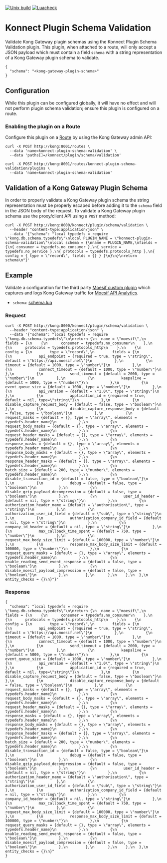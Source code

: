 [![Unix build](https://img.shields.io/github/actions/workflow/status/mikefero/konnect-plugin-schema-validation/test.yml?branch=main&label=Test&logo=lua)](https://github.com/mikefero/konnect-plugin-schema-validation/actions/workflows/test.yml)
[![Luacheck](https://github.com/mikefero/konnect-plugin-schema-validation/workflows/Lint/badge.svg)](https://github.com/mikefero/konnect-plugin-schema-validation/actions/workflows/lint.yml)

# Konnect Plugin Schema Validation

Validate Kong Gateway plugin schemas using the Konnect Plugin Schema Validation
plugin. This plugin, when attached to a route, will only accept a JSON payload
which must contain a field `schema` with a string representation of a Kong
Gateway plugin schema to validate.

```
{
  "schema": "<kong-gateway-plugin-schema>"
}
```

## Configuration

While this plugin can be configured globally, it will have no effect and will
not perform plugin schema validation; ensure this plugin is configured on a
route.

### Enabling the plugin on a Route

Configure this plugin on a
[Route](https://docs.konghq.com/latest/admin-api/#Route-object) by using the
Kong Gateway admin API:

```
curl -X POST http://kong:8001/routes \
  --data 'name=konnect-plugin-schema-validation' \
  --data 'paths[]=/konnect/plugin/schema/validation'

curl -X POST http://kong:8001/routes/konnect-plugin-schema-validation/plugins \
  --data 'name=konnect-plugin-schema-validation'
```

## Validation of a Kong Gateway Plugin Schema

In order to properly validate a Kong Gateway plugin schema the string
representation must be properly escaped before adding it to the `schema` field
in the JSON body of the request. To validate a Kong Gateway plugin schema use
the proxy/client API using a `POST` method:

```
curl -X POST http://kong:8000/konnect/plugin/schema/validation \
  --header "content-type:application/json" \
  --data '{"schema": "local typedefs = require \"kong.db.schema.typedefs\"\nlocal PLUGIN_NAME = \"konnect-plugin-schema-validation\"\nlocal schema = {\nname = PLUGIN_NAME,\nfields = {\n{ consumer = typedefs.no_consumer },\n{ service = typedefs.no_service },\n{ protocols = typedefs.protocols_http },\n{ config = { type = \"record\", fields = {} } }\n}\n}\nreturn schema\n"}'
```

## Example

Validate a configuration for the third party
[Moesif custom plugin](https://docs.konghq.com/hub/moesif/kong-plugin-moesif/)
which captures and logs Kong Gateway traffic for
[Moesif API Analytics](https://www.moesif.com).

- `schema`: [schema.lua](https://github.com/Moesif/kong-plugin-moesif/blob/master/kong/plugins/moesif/schema.lua)

### Request

```
curl -X POST http://kong:8000/konnect/plugin/schema/validation \
  --header "content-type:application/json" \
  --data '{"schema": "local typedefs = require \"kong.db.schema.typedefs\"\n\nreturn {\n  name = \"moesif\",\n  fields = {\n    {\n      consumer = typedefs.no_consumer\n    },\n    {\n      protocols = typedefs.protocols_http\n    },\n    {\n      config = {\n        type = \"record\",\n        fields = {\n          {\n            api_endpoint = {required = true, type = \"string\", default = \"https://api.moesif.net\"}\n          },\n          {\n            timeout = {default = 1000, type = \"number\"}\n          },\n          {\n            connect_timeout = {default = 1000, type = \"number\"}\n          },\n          {\n            send_timeout = {default = 2000, type = \"number\"}\n          },\n          {\n            keepalive = {default = 5000, type = \"number\"}\n          },\n          {\n            event_queue_size = {default = 1000, type = \"number\"}\n          },\n          {\n            api_version = {default = \"1.0\", type = \"string\"}\n          },\n          {\n            application_id = {required = true, default = nil, type=\"string\"}\n          },\n          {\n            disable_capture_request_body = {default = false, type = \"boolean\"}\n          },\n          {\n            disable_capture_response_body = {default = false, type = \"boolean\"}\n          },\n          {\n            request_masks = {default = {}, type = \"array\", elements = typedefs.header_name}\n          },\n          {\n            request_body_masks = {default = {}, type = \"array\", elements = typedefs.header_name}\n          },\n          {\n            request_header_masks = {default = {}, type = \"array\", elements = typedefs.header_name}\n          },\n          {\n            response_masks = {default = {}, type = \"array\", elements = typedefs.header_name}\n          },\n          {\n            response_body_masks = {default = {}, type = \"array\", elements = typedefs.header_name}\n          },\n          {\n            response_header_masks = {default = {}, type = \"array\", elements = typedefs.header_name}\n          },\n          {\n            batch_size = {default = 200, type = \"number\", elements = typedefs.header_name}\n          },\n          {\n            disable_transaction_id = {default = false, type = \"boolean\"}\n          },\n          {\n            debug = {default = false, type = \"boolean\"}\n          },\n          {\n            disable_gzip_payload_decompression = {default = false, type = \"boolean\"}\n          },\n          {\n            user_id_header = {default = nil, type = \"string\"}\n          },\n          {\n            authorization_header_name = {default = \"authorization\", type = \"string\"}\n          },\n          {\n            authorization_user_id_field = {default = \"sub\", type = \"string\"}\n          },\n          {\n            authorization_company_id_field = {default = nil, type = \"string\"}\n          },\n          {\n            company_id_header = {default = nil, type = \"string\"}\n          },\n          {\n            max_callback_time_spent = {default = 750, type = \"number\"}\n          },\n          {\n            request_max_body_size_limit = {default = 100000, type = \"number\"}\n          },\n          {\n            response_max_body_size_limit = {default = 100000, type = \"number\"}\n          },\n          {\n            request_query_masks = {default = {}, type = \"array\", elements = typedefs.header_name}\n          },\n          {\n            enable_reading_send_event_response = {default = false, type = \"boolean\"}\n          },\n          {\n            disable_moesif_payload_compression = {default = false, type = \"boolean\"}\n          },\n        },\n      },\n    },\n  },\n  entity_checks = {}\n}"}'
```

### Response

```
{
  "schema": "local typedefs = require \"kong.db.schema.typedefs\"\n\nreturn {\n  name = \"moesif\",\n  fields = {\n    {\n      consumer = typedefs.no_consumer\n    },\n    {\n      protocols = typedefs.protocols_http\n    },\n    {\n      config = {\n        type = \"record\",\n        fields = {\n          {\n            api_endpoint = {required = true, type = \"string\", default = \"https://api.moesif.net\"}\n          },\n          {\n            timeout = {default = 1000, type = \"number\"}\n          },\n          {\n            connect_timeout = {default = 1000, type = \"number\"}\n          },\n          {\n            send_timeout = {default = 2000, type = \"number\"}\n          },\n          {\n            keepalive = {default = 5000, type = \"number\"}\n          },\n          {\n            event_queue_size = {default = 1000, type = \"number\"}\n          },\n          {\n            api_version = {default = \"1.0\", type = \"string\"}\n          },\n          {\n            application_id = {required = true, default = nil, type=\"string\"}\n          },\n          {\n            disable_capture_request_body = {default = false, type = \"boolean\"}\n          },\n          {\n            disable_capture_response_body = {default = false, type = \"boolean\"}\n          },\n          {\n            request_masks = {default = {}, type = \"array\", elements = typedefs.header_name}\n          },\n          {\n            request_body_masks = {default = {}, type = \"array\", elements = typedefs.header_name}\n          },\n          {\n            request_header_masks = {default = {}, type = \"array\", elements = typedefs.header_name}\n          },\n          {\n            response_masks = {default = {}, type = \"array\", elements = typedefs.header_name}\n          },\n          {\n            response_body_masks = {default = {}, type = \"array\", elements = typedefs.header_name}\n          },\n          {\n            response_header_masks = {default = {}, type = \"array\", elements = typedefs.header_name}\n          },\n          {\n            batch_size = {default = 200, type = \"number\", elements = typedefs.header_name}\n          },\n          {\n            disable_transaction_id = {default = false, type = \"boolean\"}\n          },\n          {\n            debug = {default = false, type = \"boolean\"}\n          },\n          {\n            disable_gzip_payload_decompression = {default = false, type = \"boolean\"}\n          },\n          {\n            user_id_header = {default = nil, type = \"string\"}\n          },\n          {\n            authorization_header_name = {default = \"authorization\", type = \"string\"}\n          },\n          {\n            authorization_user_id_field = {default = \"sub\", type = \"string\"}\n          },\n          {\n            authorization_company_id_field = {default = nil, type = \"string\"}\n          },\n          {\n            company_id_header = {default = nil, type = \"string\"}\n          },\n          {\n            max_callback_time_spent = {default = 750, type = \"number\"}\n          },\n          {\n            request_max_body_size_limit = {default = 100000, type = \"number\"}\n          },\n          {\n            response_max_body_size_limit = {default = 100000, type = \"number\"}\n          },\n          {\n            request_query_masks = {default = {}, type = \"array\", elements = typedefs.header_name}\n          },\n          {\n            enable_reading_send_event_response = {default = false, type = \"boolean\"}\n          },\n          {\n            disable_moesif_payload_compression = {default = false, type = \"boolean\"}\n          },\n        },\n      },\n    },\n  },\n  entity_checks = {}\n}"
}
```
